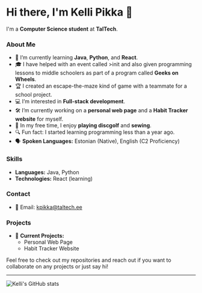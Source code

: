 # Hi there, I'm Kelli Pikka 👋

I'm a **Computer Science student** at **TalTech**.

### About Me

- 🌱 I’m currently learning **Java**, **Python**, and **React**.
- 🎓 I have helped with an event called >init and also given programming lessons to middle schoolers as part of a program called **Geeks on Wheels**.
- 🏆 I created an escape-the-maze kind of game with a teammate for a school project.
- 💻 I’m interested in **Full-stack development**.
- 🛠️ I’m currently working on a **personal web page** and a **Habit Tracker website** for myself.
- 🎯 In my free time, I enjoy **playing discgolf** and **sewing**.
- 🔍 Fun fact: I started learning programming less than a year ago.
- 🗣️ **Spoken Languages:** Estonian (Native), English (C2 Proficiency)

### Skills

- **Languages:** Java, Python
- **Technologies:** React (learning)

### Contact

- 📧 Email: [kpikka@taltech.ee](mailto:kpikka@taltech.ee)

### Projects

- 🚀 **Current Projects:**
  - Personal Web Page
  - Habit Tracker Website

Feel free to check out my repositories and reach out if you want to collaborate on any projects or just say hi!

---

![Kelli's GitHub stats](https://github-readme-stats.vercel.app/api?username=kellipikka&show_icons=true&theme=radical)
